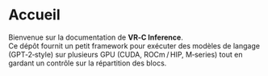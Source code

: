 # Accueil
Bienvenue sur la documentation de **VR‑C Inference**.  
Ce dépôt fournit un petit framework pour exécuter des modèles de langage (GPT‑2‑style) sur plusieurs GPU (CUDA, ROCm / HIP, M‑series) tout en gardant un contrôle sur la répartition des blocs.
